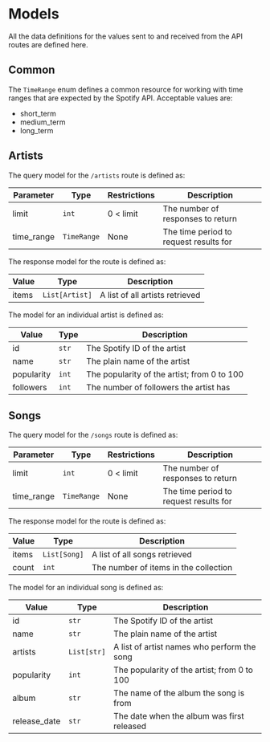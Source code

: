 # Models

All the data definitions for the values sent to and received from the API routes
are defined here.

## Common

The `TimeRange` enum defines a common resource for working with time ranges that
are expected by the Spotify API. Acceptable values are:

- short_term
- medium_term
- long_term

## Artists

The query model for the `/artists` route is defined as:

| Parameter  | Type        | Restrictions | Description                            |
| ---------- | ----------- | ------------ | -------------------------------------- |
| limit      | `int`       | 0 < limit    | The number of responses to return      |
| time_range | `TimeRange` | None         | The time period to request results for |

The response model for the route is defined as:

| Value | Type           | Description                     |
| ----- | -------------- | ------------------------------- |
| items | `List[Artist]` | A list of all artists retrieved |

The model for an individual artist is defined as:

| Value      | Type  | Description                                 |
| ---------- | ----- | ------------------------------------------- |
| id         | `str` | The Spotify ID of the artist                |
| name       | `str` | The plain name of the artist                |
| popularity | `int` | The popularity of the artist; from 0 to 100 |
| followers  | `int` | The number of followers the artist has      |

## Songs

The query model for the `/songs` route is defined as:

| Parameter  | Type        | Restrictions | Description                            |
| ---------- | ----------- | ------------ | -------------------------------------- |
| limit      | `int`       | 0 < limit    | The number of responses to return      |
| time_range | `TimeRange` | None         | The time period to request results for |

The response model for the route is defined as:

| Value | Type         | Description                           |
| ----- | ------------ | ------------------------------------- |
| items | `List[Song]` | A list of all songs retrieved         |
| count | `int`        | The number of items in the collection |

The model for an individual song is defined as:

| Value        | Type        | Description                                 |
| ------------ | ----------- | ------------------------------------------- |
| id           | `str`       | The Spotify ID of the artist                |
| name         | `str`       | The plain name of the artist                |
| artists      | `List[str]` | A list of artist names who perform the song |
| popularity   | `int`       | The popularity of the artist; from 0 to 100 |
| album        | `str`       | The name of the album the song is from      |
| release_date | `str`       | The date when the album was first released  |
